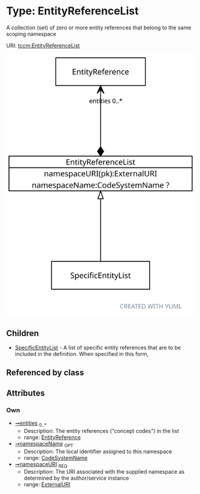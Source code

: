 
# Type: EntityReferenceList


A collection (set) of zero or more entity references that belong to the same scoping namespace

URI: [tccm:EntityReferenceList](https://hotecosystem.org/tccm/EntityReferenceList)


![img](images/EntityReferenceList.svg)

## Children

 * [SpecificEntityList](SpecificEntityList.md) - A list of specific entity references that are to be included in the definition. When specified in this form,

## Referenced by class


## Attributes


### Own

 * [➞entities](entityReferenceList__entities.md)  <sub>0..*</sub>
    * Description: The entity references ("concept codes") in the list
    * range: [EntityReference](EntityReference.md)
 * [➞namespaceName](entityReferenceList__namespaceName.md)  <sub>OPT</sub>
    * Description: The local identifier assigned to this namespace
    * range: [CodeSystemName](types/CodeSystemName.md)
 * [➞namespaceURI](entityReferenceList__namespaceURI.md)  <sub>REQ</sub>
    * Description: The URI associated with the supplied namespace as determined by the author/service instance
    * range: [ExternalURI](types/ExternalURI.md)
